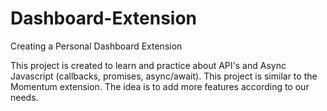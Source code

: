 # Dashboard-Extension
Creating a Personal Dashboard Extension

This project is created to learn and practice about API's and Async Javascript (callbacks, promises, async/await).
This project is similar to the Momentum extension. The idea is to add more features according to our needs.
